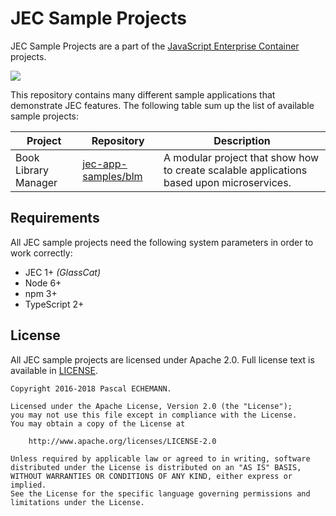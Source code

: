 # JEC Sample Projects

JEC Sample Projects are a part of the [JavaScript Enterprise Container][jec-url] projects.

[![][jec-logo]][jec-url]

This repository contains many different sample applications that demonstrate JEC features.
The following table sum up the list of available sample projects:

| Project | Repository | Description |
| ------- | ---------- | ----------- |
| Book Library Manager | [jec-app-samples/blm](https://github.com/pechemann/jec-app-samples/tree/master/blm) | A modular project that show how to create scalable applications based upon microservices. |


## Requirements

All JEC sample projects need the following system parameters in order to work correctly:

- JEC 1+ _(GlassCat)_
- Node 6+
- npm 3+
- TypeScript 2+

## License

All JEC sample projects are licensed under Apache 2.0. Full license text is available in [LICENSE](LICENSE).

```
Copyright 2016-2018 Pascal ECHEMANN.

Licensed under the Apache License, Version 2.0 (the "License");
you may not use this file except in compliance with the License.
You may obtain a copy of the License at

    http://www.apache.org/licenses/LICENSE-2.0

Unless required by applicable law or agreed to in writing, software
distributed under the License is distributed on an "AS IS" BASIS,
WITHOUT WARRANTIES OR CONDITIONS OF ANY KIND, either express or implied.
See the License for the specific language governing permissions and
limitations under the License.
```

[jec-url]: https://jecproject.org
[jec-logo]: https://raw.githubusercontent.com/pechemann/JEC/master/assets/jec-logos/jec-logo.png